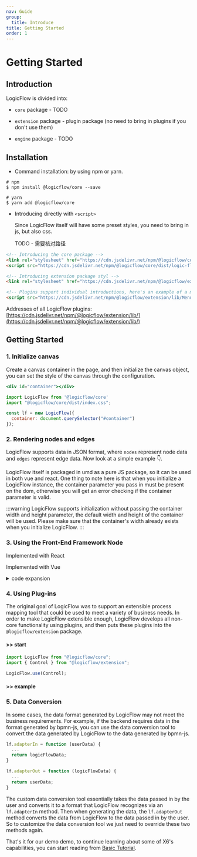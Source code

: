 ```yaml
---
nav: Guide
group:
  title: Introduce
title: Getting Started
order: 1
---
```


# Getting Started

## Introduction

LogicFlow is divided into:

- `core` package - TODO

- `extension` package - plugin package (no need to bring in plugins if you don't use them)

- `engine` package - TODO

## Installation

- Command installation: by using npm or yarn.

```shell
# npm
$ npm install @logicflow/core --save

# yarn
$ yarn add @logicflow/core
```

- Introducing directly with `<script>`

  Since LogicFlow itself will have some preset styles, you need to bring in js, but also css.

  TODO - 需要核对路径

```html
<!-- Introducing the core package -->
<link rel="stylesheet" href="https://cdn.jsdelivr.net/npm/@logicflow/core/dist/style/index.css" />
<script src="https://cdn.jsdelivr.net/npm/@logicflow/core/dist/logic-flow.js"></script>

<!-- Introducing extension package styl -->
<link rel="stylesheet" href="https://cdn.jsdelivr.net/npm/@logicflow/extension/lib/style/index.css" />

<!-- Plugins support individual introductions, here's an example of a menu plugin -->
<script src="https://cdn.jsdelivr.net/npm/@logicflow/extension/lib/Menu.js"></script>
```

Addresses of all LogicFlow plugins: [https://cdn.jsdelivr.net/npm/@logicflow/extension/lib/](https://cdn.jsdelivr.net/npm/@logicflow/extension/lib/)

## Getting Started

### 1. Initialize canvas

Create a canvas container in the page, and then initialize the canvas object, you can set the style of the canvas through the configuration.

```jsx | pure
<div id="container"></div>

import LogicFlow from '@logicflow/core'
import "@logicflow/core/dist/index.css";

const lf = new LogicFlow({
  container: document.querySelector("#container")
});

```

### 2. Rendering nodes and edges

LogicFlow supports data in JSON format, where `nodes` represent node data and `edges` represent edge data. Now look at a simple example 👇.

<code id="helloworld" src="../../src/tutorial/getting-started/helloworld"></code>

LogicFlow itself is packaged in umd as a pure JS package, so it can be used in both vue and react. One thing to note here is that when you initialize a LogicFlow instance, the container parameter you pass in must be present on the dom, otherwise you will get an error checking if the container parameter is valid.

:::warning
LogicFlow supports initialization without passing the container width and height parameter, the default width and height of the container will be used. Please make sure that the container's width already exists when you initialize LogicFlow.
:::

### 3. Using the Front-End Framework Node

Implemented with React

<code id="use-react-node" src="../../src/tutorial/getting-started/use-react"></code>

Implemented with Vue

<details> <summary>code expansion</summary>

```jsx | pure
import { HtmlNode, HtmlNodeModel } from "@logicflow/core";
import { createApp, ref, h } from 'vue';
import VueNode from './VueNode.vue';

class VueHtmlNode extends HtmlNode {
  constructor (props) {
    super(props)
    this.isMounted = false
    this.r = h(VueNode, {
      properties: props.model.getProperties(),
      text: props.model.inputData,
    })
    this.app = createApp({
      render: () => this.r
    })
  }
  setHtml(rootEl) {
    if (!this.isMounted) {
      this.isMounted = true
      const node = document.createElement('div')
      rootEl.appendChild(node)
      this.app.mount(node)
    } else {
      this.r.component.props.properties = this.props.model.getProperties()
    }
  }
}

class VueHtmlNodeModel extends HtmlNodeModel {
  setAttributes() {
    this.width = 300;
    this.height = 100;
    this.text.editable = false;
    this.inputData = this.text.value
  }
  getOutlineStyle() {
    const style = super.getOutlineStyle();
    style.stroke = 'none';
    style.hover.stroke = 'none';
    return style;
  }
}

export default {
  type: 'vue-html',
  model: VueHtmlNodeModel,
  view: VueHtmlNode
}
```

</details>

### 4. Using Plug-ins

The original goal of LogicFlow was to support an extensible process mapping tool that could be used to meet a variety of business needs. In order to make LogicFlow extensible enough, LogicFlow develops all non-core functionality using plugins, and then puts these plugins into the `@logicflow/extension` package.

#### >> start

```js
import LogicFlow from "@logicflow/core";
import { Control } from "@logicflow/extension";

LogicFlow.use(Control);
```

#### >> example

<code id="use-plugin" src="../../src/tutorial/getting-started/use-plugin"></code>

### 5. Data Conversion

In some cases, the data format generated by LogicFlow may not meet the business requirements. For example, if the backend requires data in the format generated by bpmn-js, you can use the data conversion tool to convert the data generated by LogicFlow to the data generated by bpmn-js.

```jsx | pure
lf.adapterIn = function (userData) {
  ...
  return logicFlowData;
}

lf.adapterOut = function (logicFlowData) {
  ...
  return userData;
}
```

The custom data conversion tool essentially takes the data passed in by the user and converts it to a format that LogicFlow recognizes via an `lf.adapterIn` method. Then when generating the data, the `lf.adapterOut` method converts the data from LogicFlow to the data passed in by the user. So to customize the data conversion tool we just need to override these two methods again.

That's it for our demo demo, to continue learning about some of X6's capabilities,
you can start reading from [Basic Tutorial](basic-class).